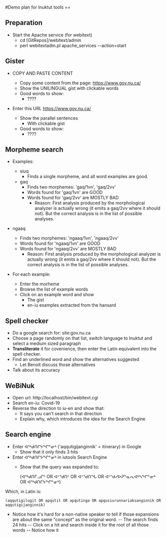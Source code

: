 #Demo plan for Inuktut tools ==

## Preparation

- Start the Apache service (for webitext)
  - cd [GitRepos]/webitext/admin
  - perl webitextadm.pl apache_services --action=start
    
## Gister

- COPY AND PASTE CONTENT
  - Copy some content from the page: https://www.gov.nu.ca/
  - Show the UNILINGUAL gist with clickable words
  - Good words to show:
    - ????  

- Enter this URL 
     https://www.gov.nu.ca/
  - Show the parallel sentences
    - With clickable gist
  - Good words to show:
     - ????
  
    
## Morpheme search

- Examples:
  - siuq
    - Finds a single morpheme, and all word examples are good.
  - gaq 
    - Finds two morphemes: 'gaq/1vn', 'gaq/2vv'
    - Words found for 'gaq/1vn' are GOOD
    - Words found for 'gaq/2vv' are MOSTLY BAD
      - Reason: First analysis produced by the morphological 
        analyzer is actually wrong (it emits a gaq/2vv where it
        should not). But the correct analysis is in the list of 
        possible analyses.
- ngaaq
    - Finds two morphemes: 'ngaaq/1vn', 'ngaaq/2vv'
    - Words found for 'ngaaq/1vn' are GOOD
    - Words found for 'ngaaq/2vv' are MOSTLY BAD
      - Reason: First analysis produced by the morphological 
        analyzer is actually wrong (it emits a gaq/2vv where it
        should not). But the correct analysis is in the list of 
        possible analyses.
    
- For each example:
  - Enter the morheme
  - Browse the list of example words
  - Click on an example word and show
    - The gist
    - en-iu examples extracted from the hansard  
    

## Spell checker
- Do a google search for: 
    site:gov.nu.ca
- Choose a page randomly on that list, switch language to Inuktut
  and select a medium sized paragraph
- **Transliterate** it for covenience, then enter the Latin equivalent 
  into the spell checker.
- Find an underlined word and show the alternatives suggested
  - Let Benoit discuss those alternatives
- Talk about its accuracy
  
  
## WeBiNuk 

- Open url: http://localhost/bin/webitext.cgi
- Search en-iu: Covid-19
- Reverse the direction to iu-en and show that:
  - It says you can't search in that direction
  - Explain why, which introduces the idea for the Search Engine

## Search engine

- Enter ᐊᖅᑯᑎᒋᔭᖏᓐᓂᒃ ('aqqutigijanginnik' = itinerary) in Google
  - Show that it only finds 3 hits
- Enter ᐊᖅᑯᑎᒋᔭᖏᓐᓂᒃ in iutools Search Engine
  - Show that the query was expanded to:

    (ᐊᖅᑯᑎᒋᓗᒋᑦ OR ᐊᑉᖁᑎᑦ OR ᐊᑉᖁᑎᖓ OR ᐊᑉᖁᓯᐅᕈᓐᓇᕆᐊᒃᓴᖏᓐᓂᒃ OR ᐊᖅᑯᑎᒋᔭᖏᓐᓂᒃ)
    
Which, in Latin is: 

    (aqqutigilugit OR apqutit OR apqutinga OR apqusiurunnariaksanginnik OR aqqutigijanginnik)

  - Notice how it's hard for a non-native speaker to tell if 
    those expansions are about the same "concept" as the original 
   word.
-- The search finds 24 hits
-- Click on a hit and search inside it for the root of all those words
-- Notice how it
   
